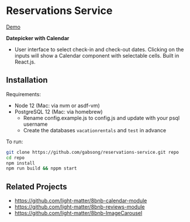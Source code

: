 # Reservations Service

[Demo](demo/captured.gif)

**Datepicker with Calendar**
- User interface to select check-in and check-out dates. Clicking on the inputs will show a Calendar component with selectable cells. Built in React.js.

## Installation
Requirements:
- Node 12 (Mac: via nvm or asdf-vm)
- PostgreSQL 12 (Mac: via homebrew)
  - Rename config.example.js to config.js and update with your psql username
  - Create the databases `vacationrentals` and `test` in advance

To run:
```sh
git clone https://github.com/gabsong/reservations-service.git repo
cd repo
npm install
npm run build && nppm start
```

## Related Projects
  - https://github.com/light-matter/8bnb-calendar-module
  - https://github.com/light-matter/8bnb-reviews-module
  - https://github.com/light-matter/8bnb-ImageCarousel
